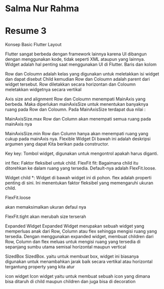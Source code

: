 # Salma Nur Rahma #
# Resume 3 #
Konsep Basic Flutter Layout

Flutter sangat berbeda dengan framework lainnya karena UI dibangun dengan menggunakan kode, tidak seperti XML ataupun yang lainnya. Widget adalah hal penting saat menggunakan UI di Flutter.
Baris dan kolom

Row dan Coloumn adalah kelas yang digunakan untuk meletakkan isi widget dan dapat disebut Child kemudian Row dan Coloumn adalah parent dari widget tersebut. Row diletakkan secara horizontan dan Coloumn meletakkan widgetnya secara vertikal

Axis size and alignment
Row dan Coloumn menempati MainAxis yang berbeda. Maka diperlukan mainAxisSize untuk menentukan banyaknya ruang pada Row dan Coloumn. Pada MainAxisSize terdapat dua nilai :

MainAxisSize.max
Row dan Column akan menempati semua ruang pada mainAxis nya

MainAxisSize.min
Row dan Column hanya akan menempati ruang yang cukup pada mainAxis nya.
Flexible Widget
Di bawah ini adalah deskripsi argumen yang dapat Kita berikan pada constructor.

Key key: Tombol widget, digunakan untuk mengontrol apakah harus diganti.

int flex: Faktor fleksibel untuk child.
FlexFit fit: Bagaimana child itu ditorehkan ke dalam ruang yang tersedia. Default-nya adalah FlexFit.loose.

Widget child *: Widget di bawah widget ini di pohon.
flex adalah properti penting di sini. Ini menentukan faktor fleksibel yang memengaruhi ukuran child.

FlexFit.loose

akan memaksimalkan ukuran defaul nya

FlexFit.tight akan merubah size terserah

Expanded Widget
Expanded Widget merupakan sebuah widget yang memperluas anak dari Row, Column atau flex sehingga mengisi ruang yang tersedia. Dengan menggunakan expanded widget, membuat children dari Row, Column dan flex meluas untuk mengisi ruang yang tersedia di sepanjang sumbu utama semisal horizontal maupun vertical

SizedBox
SizedBox. yaitu untuk membuat box, widget ini biasanya digunakan untuk menambahkan jarak baik secara vertikal atau horizontal tergantung property yang kita atur

icon widget
Icon widget yaitu untuk membuat sebuah icon yang dimana bisa ditaruh di child maupun children dan juga bisa di decoration



